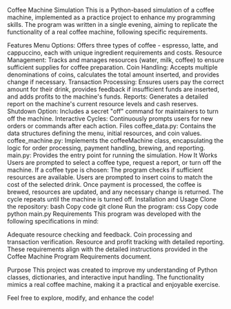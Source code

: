 Coffee Machine Simulation
This is a Python-based simulation of a coffee machine, implemented as a practice project to enhance my programming skills. The program was written in a single evening, aiming to replicate the functionality of a real coffee machine, following specific requirements.

Features
Menu Options: Offers three types of coffee - espresso, latte, and cappuccino, each with unique ingredient requirements and costs.
Resource Management: Tracks and manages resources (water, milk, coffee) to ensure sufficient supplies for coffee preparation.
Coin Handling: Accepts multiple denominations of coins, calculates the total amount inserted, and provides change if necessary.
Transaction Processing: Ensures users pay the correct amount for their drink, provides feedback if insufficient funds are inserted, and adds profits to the machine's funds.
Reports: Generates a detailed report on the machine's current resource levels and cash reserves.
Shutdown Option: Includes a secret "off" command for maintainers to turn off the machine.
Interactive Cycles: Continuously prompts users for new orders or commands after each action.
Files
coffee_data.py: Contains the data structures defining the menu, initial resources, and coin values.
coffee_machine.py: Implements the coffeeMachine class, encapsulating the logic for order processing, payment handling, brewing, and reporting.
main.py: Provides the entry point for running the simulation.
How It Works
Users are prompted to select a coffee type, request a report, or turn off the machine.
If a coffee type is chosen:
The program checks if sufficient resources are available.
Users are prompted to insert coins to match the cost of the selected drink.
Once payment is processed, the coffee is brewed, resources are updated, and any necessary change is returned.
The cycle repeats until the machine is turned off.
Installation and Usage
Clone the repository:
bash
Copy code
git clone <repository-url>
Run the program:
css
Copy code
python main.py
Requirements
This program was developed with the following specifications in mind:

Adequate resource checking and feedback.
Coin processing and transaction verification.
Resource and profit tracking with detailed reporting.
These requirements align with the detailed instructions provided in the Coffee Machine Program Requirements document.

Purpose
This project was created to improve my understanding of Python classes, dictionaries, and interactive input handling. The functionality mimics a real coffee machine, making it a practical and enjoyable exercise.

Feel free to explore, modify, and enhance the code!
